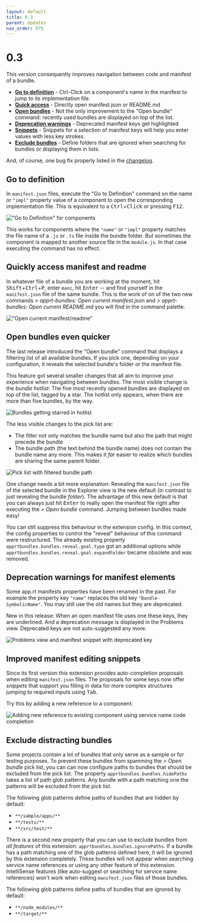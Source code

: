 ```yaml
---
layout: default
title: 0.3
parent: Updates
nav_order: 975
---
```

# 0.3

This version consequently improves navigation between code and manifest of a bundle.

* **[Go to definition](#go-to-definition)** - Ctrl-Click on a component's name in the manifest to jump to its implementation file.
* **[Quick access](#qickly-access-manifest-and-readme)** - Directly open manifest.json or README&#46;md 
* **[Open bundles](#open-bundles-even-quicker)** - Not the only improvement to  the "Open bundle" command: recently used bundles are displayed on top of the list.
* **[Deprecation warnings](#deprecation-warnings-for-manifest-elements)** - Deprecated manifest keys get highlighted
* **[Snippets](#improved-manifest-editing-snippets)** - Snippets for a selection of manifest keys will help you enter values with less key strokes.
* **[Exclude bundles](#exclude-distracting-bundles)** - Define folders that are ignored when searching for bundles or displaying them in lists. 

And, of course, one bug fix properly listed in the [changelog](CHANGELOG.html).

## Go to definition

In `manifest.json` files, execute the "Go to Definition" command on the name or `"impl"` property value of a component to open the corresponding implementation file.
This is equivalent to a <kbd>Ctrl</kbd>+<kbd>Click</kbd> or pressing <kbd>F12</kbd>.

!["Go to Definition" for components](../images/feature_component_goto_declaration.gif)

This works for components where the `"name"` or `"impl"` property matches the file name of a `.js` or `.ts` file inside the bundle folder.
But sometimes the component is mapped to another source file in the `module.js`.
In that case executing the command has no effect.

## Quickly access manifest and readme

In whatever file of a bundle you are working at the moment, hit <kbd>Shift</kbd>+<kbd>Ctrl</kbd>+<kbd>P</kbd>, enter _`mani`_, hit <kbd>Enter</kbd> -- and find yourself in the `manifest.json` file of the same bundle.
This is the work of on of the two new commands *> apprt-bundles: Open current manifest.json* and *> apprt-bundles: Open current README.md* you will find in the command palette.

!["Open current manifest/readme"](../images/feature_command_opencurrent.gif)


## Open bundles even quicker

The last release introduced the "Open bundle" command that displays a filtering list of all available bundles.
If you pick one, depending on your configuration, it reveals the selected bundle's folder or the manifest file.

This feature got several smaller changes that all aim to improve your experience when navigating between bundles.
The most visible change is the *bundle hotlist*: The five most recently opened bundles are displayed on top of the list, tagged by a star.
The hotlist only appears, when there are more than five bundles, by the way.

![Bundles getting starred in hotlist](../images/updates/v0.3.0/open-bundle-starred.gif)

The less visible changes to the pick list are:
* The filter not only matches the bundle name but also the path that might precede the bundle
* The bundle path (the text behind the bundle name) does not contain the bundle name any more.
This makes it *far* easier to realize which bundles are sharing the same parent folder.

![Pick list with filtered bundle path](../images/updates/v0.3.0/picklist-filtering-path.png)

One change needs a bit more explanation:
Revealing the `manifest.json` file of the selected bundle in the Explorer view is the new default (in contrast to just revealing the bundle *folder*).
The advantage of this new default is that you can always just hit <kbd>Enter</kbd> to really open the manifest file right after executing the *> Open bundle* command.
Jumping between bundles made easy!

You can still suppress this behaviour in the extension config.
In this context, the config properties to control the "reveal" behaviour of this command were restructured.
The already existing property  `apprtbundles.bundles.reveal.goal.type` got an additional options while `apprtbundles.bundles.reveal.goal.expandFolder` became obsolete and was removed.

## Deprecation warnings for manifest elements

Some app.rt manifests properties have been renamed in the past.
For example the property key `"name"` replaces the old key `"Bundle-SymbolicName"`. 
You may still use the old names but they are deprecated.

New in this release:
When an open manifest file uses one these keys, they are underlined.
And a deprecation message is displayed in the Problems view.
Deprecated keys are not auto-suggested any more.

![Problems view and manifest snippet with deprecated key](../images/updates/v0.3.0/deprecated-manifest-keys.png)

## Improved manifest editing snippets

Since its first version this extension provides auto-completion proposals when editing `manifest.json` files.
The proposals for some keys now offer *snippets* that support you filling in data for more complex structures jumping to required inputs using <kbd>Tab</kbd>.

Try this by adding a new reference to a component:

![Adding new reference to existing component using service name code completion](../images/updates/v0.3.0/extended-snippets.gif)

## Exclude distracting bundles

Some projects contain a lot of bundles that only serve as a sample or for testing purposes.
To prevent these bundles from spamming the *> Open bundle* pick list, you can can now configure paths to bundles that should be excluded from the pick list.
The property `apprtbundles.bundles.hidePaths` takes a list of path glob patterns.
Any bundle with a path matching one the patterns will be excluded from the pick list.

The following glob patterns define paths of bundles that are hidden by default:
* `**/sample/apps/**`
* `**/tests/**`
* `**/src/test/**`

There is a second new property that you can use to exclude bundles from *all features* of this extension: `apprtbundles.bundles.ignorePaths`.
If a bundle has a path matching one of the glob patterns defined here, it will be ignored by this extension completely.
These bundles will not appear when searching service name references or using any other feature of this extension.   
IntelliSense features (like auto-suggest or searching for service name references) won't work when editing `manifest.json` files of those bundles.

The following glob patterns define paths of bundles that are ignored by default:
* `**/node_modules/**`
* `**/target/**`
